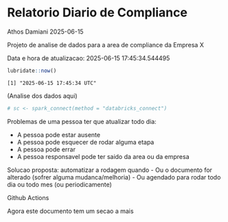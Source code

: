 # Relatorio Diario de Compliance
Athos Damiani
2025-06-15

Projeto de analise de dados para a area de compliance da Empresa X

Data e hora de atualizacao: 2025-06-15 17:45:34.544495

``` r
lubridate::now()
```

    [1] "2025-06-15 17:45:34 UTC"

(Analise dos dados aqui)

``` r
# sc <- spark_connect(method = "databricks_connect")
```

Problemas de uma pessoa ter que atualizar todo dia:

-   A pessoa pode estar ausente
-   A pessoa pode esquecer de rodar alguma etapa
-   A pessoa pode errar
-   A pessoa responsavel pode ter saido da area ou da empresa

Solucao proposta: automatizar a rodagem quando - Ou o documento for
alterado (sofrer alguma mudanca/melhoria) - Ou agendado para rodar todo
dia ou todo mes (ou periodicamente)

Github Actions

Agora este documento tem um secao a mais
